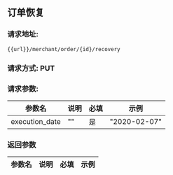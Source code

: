 ## 订单恢复
### 请求地址:
```
{{url}}/merchant/order/{id}/recovery
```
### 请求方式: PUT  
### 请求参数:  

|参数名|说明|必填|示例|  
 |---|---|---|---|  
|execution_date|""|是|"2020-02-07"|  
### 返回参数  

|参数名|说明|必填|示例|  
 |---|---|---|---|  
